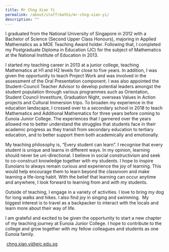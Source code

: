 ```yaml
---
title: Mr Chng Xian Yi
permalink: /about/staff/maths/mr-chng-xian-yi/
description: ""
---
```


I graduated from the National University of Singapore in 2012 with a Bachelor of Science (Second Upper Class Honours), majoring in Applied Mathematics as a MOE Teaching Award holder. Following that, I completed my Postgraduate Diploma in Education (JC) for the subject of Mathematics at the National Institute of Education in 2013.

I started my teaching career in 2013 at a junior college, teaching Mathematics at H1 and H2 levels for close to five years. In addition, I was given the opportunity to teach Project Work and was involved in the assessment of the Oral Presentation component. I was also appointed the Student-Council Teacher Advisor to develop potential leaders amongst the student population through various programmes such as Orientation, Student Council Investiture, Graduation Night, overseas Values in Action projects and Cultural Immersion trips. To broaden my experience in the education landscape, I crossed over to a secondary school in 2018 to teach Mathematics and Additional Mathematics for three years before coming to Eunoia Junior College. The experiences that I garnered over the years allowed me to better understand the struggles that students face in their academic progress as they transit from secondary education to tertiary education, and to better support them both academically and emotionally.

My teaching philosophy is, “Every student can learn”. I recognise that every student is unique and learns in different ways. In my opinion, learning should never be uni-directional. I believe in social constructivism and seek to co-construct knowledge together with my students. I hope to inspire Eunoians to always remain curious and experience the joy of learning. This would help encourage them to learn beyond the classroom and make learning a life-long habit. With the belief that learning can occur anytime and anywhere, I look forward to learning from and _with_ my students.

Outside of teaching, I engage in a variety of activities. I love to bring my dog for long walks and hikes. I also find joy in singing and swimming.  My biggest interest is to travel as a backpacker to interact with the locals and learn more about their way of life.

I am grateful and excited to be given the opportunity to start a new chapter of my teaching journey at Eunoia Junior College. I hope to contribute to the college and grow together with my fellow colleagues and students as one Eunoia family.

 [chng.xian.yi@ejc.edu.sg](mailto:chng.xian.yi@ejc.edu.sg)